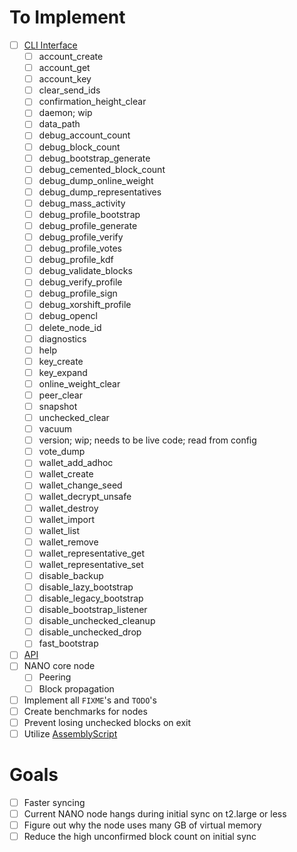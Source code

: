 # To Implement
- [ ] [CLI Interface](https://github.com/nanocurrency/nano-node/wiki/Command-line-interface)
    - [ ] account_create
    - [ ] account_get
    - [ ] account_key
    - [ ] clear_send_ids
    - [ ] confirmation_height_clear
    - [ ] daemon; wip
    - [ ] data_path
    - [ ] debug_account_count
    - [ ] debug_block_count
    - [ ] debug_bootstrap_generate
    - [ ] debug_cemented_block_count
    - [ ] debug_dump_online_weight
    - [ ] debug_dump_representatives
    - [ ] debug_mass_activity
    - [ ] debug_profile_bootstrap
    - [ ] debug_profile_generate
    - [ ] debug_profile_verify
    - [ ] debug_profile_votes
    - [ ] debug_profile_kdf
    - [ ] debug_validate_blocks
    - [ ] debug_verify_profile
    - [ ] debug_profile_sign
    - [ ] debug_xorshift_profile
    - [ ] debug_opencl
    - [ ] delete_node_id
    - [ ] diagnostics
    - [ ] help
    - [ ] key_create
    - [ ] key_expand
    - [ ] online_weight_clear
    - [ ] peer_clear
    - [ ] snapshot
    - [ ] unchecked_clear
    - [ ] vacuum
    - [ ] version; wip; needs to be live code; read from config
    - [ ] vote_dump
    - [ ] wallet_add_adhoc
    - [ ] wallet_create
    - [ ] wallet_change_seed
    - [ ] wallet_decrypt_unsafe
    - [ ] wallet_destroy
    - [ ] wallet_import
    - [ ] wallet_list
    - [ ] wallet_remove
    - [ ] wallet_representative_get
    - [ ] wallet_representative_set
    - [ ] disable_backup
    - [ ] disable_lazy_bootstrap
    - [ ] disable_legacy_bootstrap
    - [ ] disable_bootstrap_listener
    - [ ] disable_unchecked_cleanup
    - [ ] disable_unchecked_drop
    - [ ] fast_bootstrap
- [ ] [API](https://github.com/nanocurrency/nano-node/wiki/RPC-protocol)
- [ ] NANO core node
    - [ ] Peering
    - [ ] Block propagation
- [ ] Implement all `FIXME`'s and `TODO`'s
- [ ] Create benchmarks for nodes
- [ ] Prevent losing unchecked blocks on exit
- [ ] Utilize [AssemblyScript](https://github.com/AssemblyScript/assemblyscript)

# Goals
- [ ] Faster syncing
- [ ] Current NANO node hangs during initial sync on t2.large or less
- [ ] Figure out why the node uses many GB of virtual memory
- [ ] Reduce the high unconfirmed block count on initial sync
